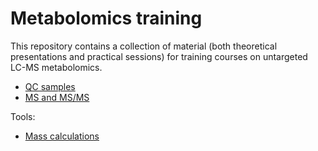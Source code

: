 # Metabolomics training

This repository contains a collection of material (both theoretical presentations and practical sessions) for training courses on untargeted LC-MS metabolomics.  
  
  - [QC samples](https://mar-garcia.github.io/training_metabolomics/QC_samples.html)  
  - [MS and MS/MS](https://mar-garcia.github.io/training_metabolomics/MS_MSMS.html)
  
Tools:
  
  - [Mass calculations](https://garciamar.shinyapps.io/formula_finder/)

